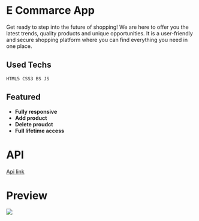 # E Commarce App

Get ready to step into the future of shopping! We are here to offer you the latest trends, quality products and unique opportunities. It is a user-friendly and secure shopping platform where you can find everything you need in one place.

## Used Techs

```
HTML5 CSS3 BS JS
```

## Featured

- **Fully responsive**
- **Add product**
- **Delete proudct**
- **Full lifetime access**

# API

[Api link](https://65e441b83070132b3b246fe9.mockapi.io/)

# Preview

<img src="./images/E-commarce Gif.gif">
